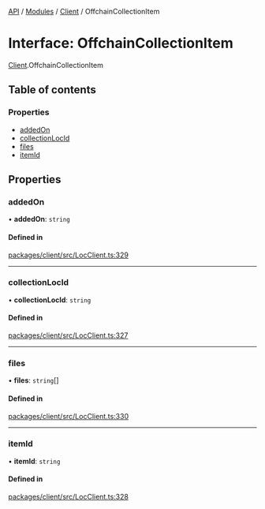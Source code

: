 [API](../API.md) / [Modules](../modules.md) / [Client](../modules/Client.md) / OffchainCollectionItem

# Interface: OffchainCollectionItem

[Client](../modules/Client.md).OffchainCollectionItem

## Table of contents

### Properties

- [addedOn](Client.OffchainCollectionItem.md#addedon)
- [collectionLocId](Client.OffchainCollectionItem.md#collectionlocid)
- [files](Client.OffchainCollectionItem.md#files)
- [itemId](Client.OffchainCollectionItem.md#itemid)

## Properties

### addedOn

• **addedOn**: `string`

#### Defined in

[packages/client/src/LocClient.ts:329](https://github.com/logion-network/logion-api/blob/main/packages/client/src/LocClient.ts#L329)

___

### collectionLocId

• **collectionLocId**: `string`

#### Defined in

[packages/client/src/LocClient.ts:327](https://github.com/logion-network/logion-api/blob/main/packages/client/src/LocClient.ts#L327)

___

### files

• **files**: `string`[]

#### Defined in

[packages/client/src/LocClient.ts:330](https://github.com/logion-network/logion-api/blob/main/packages/client/src/LocClient.ts#L330)

___

### itemId

• **itemId**: `string`

#### Defined in

[packages/client/src/LocClient.ts:328](https://github.com/logion-network/logion-api/blob/main/packages/client/src/LocClient.ts#L328)
